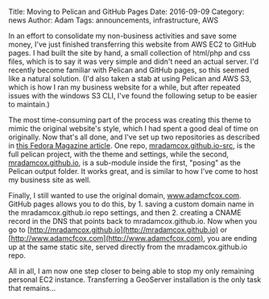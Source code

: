 Title: Moving to Pelican and GitHub Pages
Date: 2016-09-09
Category: news
Author: Adam
Tags: announcements, infrastructure, AWS

In an effort to consolidate my non-business activities and save some money, I've just finished transferring this website from AWS EC2 to GitHub pages. I had built the site by hand, a small collection of html/php and css files, which is to say it was very simple and didn't need an actual server. I'd recently become familiar with Pelican and GitHub pages, so this seemed like a natural solution. (I'd also taken a stab at using Pelican and AWS S3, which is how I ran my business website for a while, but after repeated issues with the windows S3 CLI, I've found the following setup to be easier to maintain.)

The most time-consuming part of the process was creating this theme to mimic the original website's style, which I had spent a good deal of time on originally. Now that's all done, and I've set up two repositories as described in [this Fedora Magazine article](https://fedoramagazine.org/make-github-pages-blog-with-pelican/). One repo, [mradamcox.github.io-src](https://github.com/mradamcox/mradamcox.github.io-src), is the full pelican project, with the theme and settings, while the second, [mradamcox.github.io](https://github.com/mradamcox/mradamcox.github.io), is a sub-module inside the first, "posing" as the Pelican output folder. It works great, and is similar to how I've come to host my business site as well.

Finally, I still wanted to use the original domain, www.adamcfcox.com. GitHub pages allows you to do this, by 1. saving a custom domain name in the mradamcox.github.io repo settings, and then 2. creating a CNAME record in the DNS that points back to mradamcox.github.io. Now when you go to [http://mradamcox.github.io](http://mradamcox.github.io) or [http://www.adamcfcox.com](http://www.adamcfcox.com), you are ending up at the same static site, served directly from the mradamcox.github.io repo.

All in all, I am now one step closer to being able to stop my only remaining personal EC2 instance. Transferring a GeoServer installation is the only task that remains...
